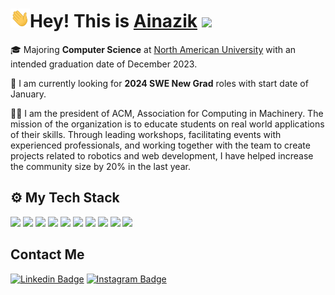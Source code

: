 <h1> <img src="https://raw.githubusercontent.com/ABSphreak/ABSphreak/master/gifs/Hi.gif" height="30px">Hey! This is <a href="https://github.com/Ainazik02">Ainazik</a> <img height="30px" src="https://emojis.slackmojis.com/emojis/images/1531849430/4246/blob-sunglasses.gif?1531849430"></h1>
</h1>

🎓 Majoring **Computer Science** at [North American University](https://www.na.edu/) with an intended graduation date of December 2023. 

🎯 I am currently looking for **2024 SWE New Grad** roles with start date of January.

👩‍💻 I am the president of ACM, Association for Computing in Machinery. The mission of the organization is to educate students on real world applications of their skills. Through leading workshops, facilitating events with experienced professionals, and working together with the team to create projects related to robotics and web development, I have helped increase the community size by 20% in the last year.
 

## ⚙️ My Tech Stack

<img src="https://img.shields.io/badge/Python-3776AB?style=for-the-badge&logo=python&logoColor=white"> <img src="https://img.shields.io/badge/JavaScript-F7DF1E?style=for-the-badge&logo=javascript&logoColor=black">
<img src="https://img.shields.io/badge/Swift-FA7343?style=for-the-badge&logo=swift&logoColor=white">
<img src="https://img.shields.io/badge/MySQL-00000F?style=for-the-badge&logo=mysql&logoColor=white">
<img src="https://img.shields.io/badge/React-20232A?style=for-the-badge&logo=react&logoColor=61DAFB">
<img src="https://img.shields.io/badge/Bootstrap-563D7C?style=for-the-badge&logo=bootstrap&logoColor=white">
<img src="https://img.shields.io/badge/Node.js-43853D?style=for-the-badge&logo=node.js&logoColor=white">
<img src="https://img.shields.io/badge/HTML5-E34F26?style=for-the-badge&logo=html5&logoColor=white">
<img src="https://img.shields.io/badge/CSS3-1572B6?style=for-the-badge&logo=css3&logoColor=white">
<img src="https://img.shields.io/badge/Microsoft_Azure-0089D6?style=for-the-badge&logo=microsoft-azure&logoColor=white">

## Contact Me


[![Linkedin Badge](https://img.shields.io/badge/LinkedIn-0077B5?style=for-the-badge&logo=linkedin&logoColor=white&link=https://www.linkedin.com/in/ainazik/)](https://www.linkedin.com/in/ainazik/)
[![Instagram Badge](https://img.shields.io/badge/Instagram-E4405F?style=for-the-badge&logo=instagram&logoColor=white&link=https://www.instagram.com/ainazikk242/)](https://www.instagram.com/ainazikk242/)



